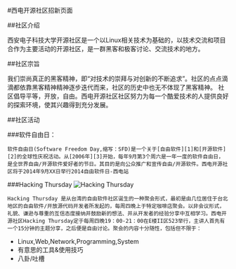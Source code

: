 #西电开源社区招新页面

##社区介绍

西安电子科技大学开源社区是一个以Linux相关技术为基础的，以技术交流和项目合作为主要活动的开源社区，是一群黑客和极客讨论、交流技术的地方。

##社区宗旨

我们崇尚真正的黑客精神，即“对技术的崇拜与对创新的不断追求”。社区的点点滴滴都依靠黑客精神精神逐步迭代而来，社区的历史中也无不体现了黑客精神。
社区倡导平等，开放，自由。西电开源社区社区努力为每一个酷爱技术的人提供良好的探索环境，使其兴趣得到充分发展。

##社区活动

###软件自由日：

	软件自由日(Software Freedom Day,缩写：SFD)是一个关于[自由软件][1]和[开源软件][2]的全球性庆祝活动。从[2006年][3]开始，每年9月第3个周六是一年一度的软件自由日，是全世界自由/开源软件爱好者的节日。其目的是向公众推广和宣传自由/开源软件。西电开源社区将于2014年9月XX日举行2014自由软件日-西电站

###Hacking Thursday
![Hacking Thursday](http://fmn.rrimg.com/fmn063/20140305/1615/b_large_ou9n_71d5000002c41263.jpg)

	Hacking Thursday 是从台湾的自由软件社区诞生的一种聚会形式，最初是由几位居住于台北地区的自由软件/开放源代码开发者所发起的，每周四晚上于特定咖啡店聚会。以非会议形式，礼貌、谦逊与尊重的互信态度接纳并鼓励新的想法、并从开发者的经验分享中互相学习。西电开源社区Hacking Thursday定于每周四晚19：00-21：00在E楼II区523举行，主讲人首先有一个15分钟的主题分享，之后便是自由讨论。聚会的内容十分随性，包括但不限于：

- Linux,Web,Network,Programming,System
- 有意思的工具&使用技巧
- 八卦/吐槽


